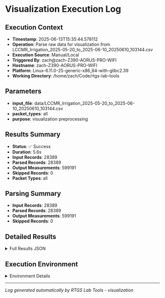 # Visualization Execution Log

## Execution Context
- **Timestamp**: 2025-06-13T15:35:44.578112
- **Operation**: Parse raw data for visualization from LCCMR_Irrigation_2025-05-20_to_2025-06-10_20250610_103144.csv
- **Execution Source**: Manual/Local
- **Triggered By**: zach@zach-Z390-AORUS-PRO-WIFI
- **Hostname**: zach-Z390-AORUS-PRO-WIFI
- **Platform**: Linux-6.11.0-25-generic-x86_64-with-glibc2.39
- **Working Directory**: /home/zach/Code/rtgs-lab-tools

## Parameters
- **input_file**: data/LCCMR_Irrigation_2025-05-20_to_2025-06-10_20250610_103144.csv
- **packet_types**: all
- **purpose**: visualization preprocessing

## Results Summary
- **Status**: ✅ Success
- **Duration**: 5.6s
- **Input Records**: 28389
- **Parsed Records**: 28389
- **Output Measurements**: 599191
- **Skipped Records**: 0
- **Packet Types**: all

## Parsing Summary
- **Input Records**: 28389
- **Parsed Records**: 28389
- **Output Measurements**: 599191
- **Skipped Records**: 0

## Detailed Results
<details>
<summary>Full Results JSON</summary>

```json
{
  "success": true,
  "input_records": 28389,
  "parsed_records": 28389,
  "output_measurements": 599191,
  "skipped_records": 0,
  "packet_types": "all",
  "start_time": "2025-06-13T15:35:38.930629",
  "end_time": "2025-06-13T15:35:44.578101"
}
```
</details>

## Execution Environment
<details>
<summary>Environment Details</summary>

```json
{
  "timestamp": "2025-06-13T15:35:44.578112",
  "user": "zach",
  "hostname": "zach-Z390-AORUS-PRO-WIFI",
  "platform": "Linux-6.11.0-25-generic-x86_64-with-glibc2.39",
  "python_version": "3.12.3",
  "working_directory": "/home/zach/Code/rtgs-lab-tools",
  "script_path": "/home/zach/Code/rtgs-lab-tools/src/rtgs_lab_tools/visualization/data_utils.py",
  "tool_name": "visualization",
  "environment_variables": {
    "CI": "false",
    "GITHUB_ACTIONS": "false",
    "GITHUB_ACTOR": null,
    "GITHUB_WORKFLOW": null,
    "GITHUB_RUN_ID": null,
    "MCP_SESSION": "false",
    "MCP_USER": null
  },
  "execution_source": "Manual/Local",
  "triggered_by": "zach@zach-Z390-AORUS-PRO-WIFI"
}
```
</details>

---
*Log generated automatically by RTGS Lab Tools - visualization*
